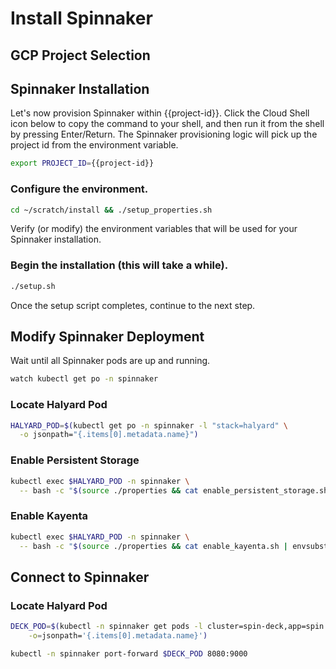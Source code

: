 # Install Spinnaker

## GCP Project Selection

<walkthrough-project-billing-setup></walkthrough-project-billing-setup>

## Spinnaker Installation

Let's now provision Spinnaker within {{project-id}}. Click the Cloud Shell icon below to copy the command to your shell, and then run it from the shell by pressing Enter/Return. The Spinnaker provisioning logic will pick up the project id from the environment variable.

```bash
export PROJECT_ID={{project-id}}
```

### Configure the environment.

```bash
cd ~/scratch/install && ./setup_properties.sh
```

Verify (or modify) the environment variables that will be used for your Spinnaker installation.

<walkthrough-editor-open-file filePath="scratch/install/properties"
                              text="Open properties file">
</walkthrough-editor-open-file>

### Begin the installation (this will take a while).

```bash
./setup.sh
```

Once the setup script completes, continue to the next step.

## Modify Spinnaker Deployment

Wait until all Spinnaker pods are up and running.

```bash
watch kubectl get po -n spinnaker
```

### Locate Halyard Pod

```bash
HALYARD_POD=$(kubectl get po -n spinnaker -l "stack=halyard" \
  -o jsonpath="{.items[0].metadata.name}")
```

### Enable Persistent Storage

```bash
kubectl exec $HALYARD_POD -n spinnaker \
  -- bash -c "$(source ./properties && cat enable_persistent_storage.sh | envsubst)"
```

### Enable Kayenta

```bash
kubectl exec $HALYARD_POD -n spinnaker \
  -- bash -c "$(source ./properties && cat enable_kayenta.sh | envsubst)"
```

## Connect to Spinnaker

### Locate Halyard Pod

```bash
DECK_POD=$(kubectl -n spinnaker get pods -l cluster=spin-deck,app=spin \
    -o=jsonpath='{.items[0].metadata.name}')
```

```bash
kubectl -n spinnaker port-forward $DECK_POD 8080:9000
```

<walkthrough-spotlight-pointer spotlightId="devshell-web-preview-button" text="Connect to it...">
</walkthrough-spotlight-pointer>
